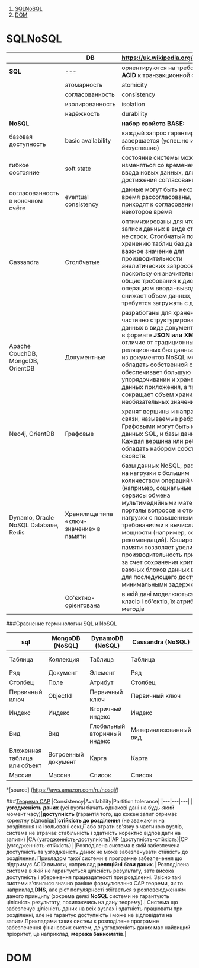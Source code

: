 <!--ts-->
1. [SQLNoSQL](#SQLNoSQL)
2. [DOM](#DOM)
<!--te-->

SQLNoSQL
===
| |DB|https://uk.wikipedia.org/wiki/NoSQL|
|---|---|---|
|__SQL__|---|ориентируются на требования __ACID__ к транзакционной системе:|
| |атомарность|atomicity |
| |согласованность |consistency |
| |изолированность|isolation|
| |надёжность|durability|
|__NoSQL__| |__набор свойств BASE:__| 
|базовая доступность|basic availability| каждый запрос гарантированно завершается (успешно или безуспешно)|
|гибкое состояние|soft state|состояние системы может изменяться со временем, даже без ввода новых данных, для достижения согласования данных|
 |согласованность в конечном счёте |eventual consistency|данные могут быть некоторое время рассогласованы, но приходят к согласованию через некоторое время|
 |Cassandra|Столбчатые|оптимизированы для чтения и записи данных в виде столбцов, а не строк. Столбчатый подход к хранению таблиц баз данных имеет важное значение для производительности аналитических запросов, поскольку он значительно снижает общие требования к дисковым операциям ввода-вывода и снижает объем данных, которые требуется загружать с диска.
 | Apache CouchDB, MongoDB, OrientDB|Документные| разработаны для хранения частично структурированных данных в виде документов, обычно в формате __JSON или XML__. В отличие от традиционных реляционных баз данных, каждый из документов NoSQL может обладать собственной схемой, что обеспечивает большую гибкость в упорядочивании и хранении данных приложения, а также сокращает объем хранилища для необязательных значений.|
|Neo4j, OrientDB|Графовые|хранят вершины и направленные связи, называемые ребрами. Графовыми могут быть и базы данных SQL, и базы данных NoSQL. Каждая вершина или ребро может обладать набором собственных свойств.|
|Dynamo,  Oracle NoSQL Database, Redis|Хранилища типа «ключ-значение» в памяти | базы данных NoSQL, рассчитанные на нагрузки с большим количеством операций чтения (например, социальные сети, игры, сервисы обмена мультимедийными материалами и порталы вопросов и ответов) или нагрузки с повышенными требованиями к вычислительной мощности (например, сервисы рекомендаций). Кэширование в памяти позволяет увеличить производительность приложений за счет сохранения критически важных блоков данных в памяти для последующего доступа к ним с минимальными задержками.|
| |Об'єктно-орієнтована|в якій дані моделюються у вигляді класів і об'єктів, їх атрибутів і методів|


###Сравнение терминологии SQL и NoSQL 

|sql|MongoDB (NoSQL)|DynamoDB (NoSQL)|Cassandra (NoSQL)|Couchbase (NoSQL)
|---|---|---|---|---|
Таблица|Коллекция|Таблица|Таблица|Корзина данных
Ряд|Документ|Элемент|Ряд|Документ
Столбец|Поле|Атрибут|Столбец|Поле
Первичный ключ|ObjectId|Первичный ключ|Первичный ключ|ID документа
Индекс|Индекс|Вторичный индекс|Индекс|Индекс
Вид|Вид|Глобальный вторичный индекс|Материализованный вид|Вид
Вложенная таблица или объект|Встроенный документ|Карта|Карта|Карта
Массив|Массив|Список|Список|Список|

*[source] (https://aws.amazon.com/ru/nosql/)

###[Теорема CAP](https://uk.wikipedia.org/wiki/%D0%A2%D0%B5%D0%BE%D1%80%D0%B5%D0%BC%D0%B0_CAP)
|Consistency|Availability|Partition tolerance|
|---|---|---|
|__узгодженість даних__ (усі вузли бачать однакові дані на будь-який момент часу)|__доступність__ (гарантія того, що кожен запит отримає коректну відповідь)|__стійкість до розділення__ (не зважаючи на розділення на ізольовані секції або втрати зв'язку з частиною вузлів, система не втрачає стабільність і здатність коректно відповідати на запити)
|CA (узгодженність-доступність)|AP (доступність-стійкість)|CP (узгодженність-стійкість)|
|Розподілена система в якій забезпечена доступність та узгодженість даних не може забезпечувати стійкість до розділення. Прикладом такої системи є програмне забезпечення що підтримує ACID вимоги, наприклад __реляційні бази даних__.| Розподілена система в якій не гарантується цілісність результату, зате висока доступність і збереження працездатності при розділенні. Звісно такі системи з'явилися значно раніше формулювання CAP теореми, як то наприклад __DNS__, але ріст популярності збігається з розповсюдженням даного принципу (зокрема деякі __NoSQL__ системи не гарантують цілісність результату, посилаючись на дану теорему).| Система що забезпечує цілісність даних на всіх вузлах і здатність працювати при розділенні, але не гарантує доступність і може не відповідати на запити.Прикладами таких систем є розподілене програмне забезпечення фінансових систем, де узгодженість даних має найвищий пріоритет, це наприклад, __мережа банкоматів__.|

DOM
===